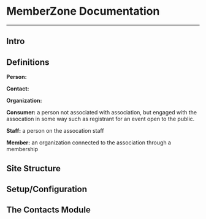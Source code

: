 # MemberZone Documentation 
---
## Intro

## Definitions
**Person:**

**Contact:**

**Organization:**

**Consumer:** a person not associated with association, but engaged with the assocation in some way such as registrant for an event open to the public.

**Staff:** a person on the assocation staff

**Member:** an organization connected to the association through a membership

## Site Structure

## Setup/Configuration

## The Contacts Module